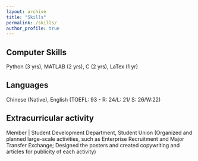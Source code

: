 ```yaml
---
layout: archive
title: "Skills"
permalink: /skills/
author_profile: true
---
```


## Computer Skills

Python (3 yrs), MATLAB (2 yrs), C (2 yrs), LaTex (1 yr)

## Languages

Chinese (Native), English (TOEFL: 93 - R: 24/L: 21/ S: 26/W:22)

## Extracurricular activity

Member | Student Development Department, Student Union
(Organized and planned large-scale activities, such as Enterprise Recruitment and Major Transfer
Exchange; Designed the posters and created copywriting and articles for publicity of each activity)
